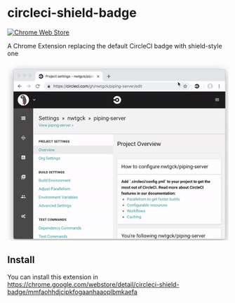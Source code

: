 # circleci-shield-badge 
[![Chrome Web Store](https://img.shields.io/chrome-web-store/v/mmfaohhdjcipkfogaanhaaoplbmkaefa.svg)](https://chrome.google.com/webstore/detail/circleci-shield-badge/mmfaohhdjcipkfogaanhaaoplbmkaefa)

A Chrome Extension replacing the default CircleCI badge with shield-style one

![CircleCI shield-style badge](demo_images/circleci-shield-badge.gif)


## Install

You can install this extension in  
<https://chrome.google.com/webstore/detail/circleci-shield-badge/mmfaohhdjcipkfogaanhaaoplbmkaefa>
